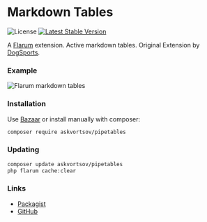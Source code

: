 # Markdown Tables

![License](https://img.shields.io/badge/license-MIT-blue.svg) [![Latest Stable Version](https://img.shields.io/packagist/v/askvortsov/pipetables.svg)](https://packagist.org/packages/askvortsov/pipetables)

A [Flarum](http://flarum.org) extension. Active markdown tables. Original Extension by [DogSports](https://github.com/DogSports/flarum-ext-pipetables).

### Example
![Flarum markdown tables](https://framapic.org/LEYSpBr1lbbv/2iLLOGOwRegm)

### Installation

Use [Bazaar](https://discuss.flarum.org/d/5151-flagrow-bazaar-the-extension-marketplace) or install manually with composer:

```sh
composer require askvortsov/pipetables
```

### Updating

```sh
composer update askvortsov/pipetables
php flarum cache:clear
```

### Links

- [Packagist](https://packagist.org/packages/askvortsov/pipetables)
- [GitHub](https://github.com/oaklinq/flarum-ext-pipetables)
